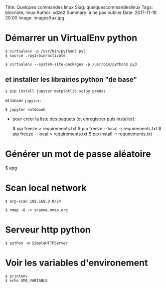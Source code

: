 Title: Quelques commandes linux
Slug: quelquescommandeslinux
Tags: blocnote, linux
Author: xdze2
Summary: à ne pas oublier
Date: 2017-11-18 20:00
Image: images/tux.jpg

# Démarrer un VirtualEnv python

    $ virtualenv -p /usr/bin/python3 py3
    $ source ./py3/bin/activate

    $ virtualenv --system-site-packages -p /usr/bin/python3 py3 
        
## et installer les librairies python "de base"

    $ pip install jupyter matplotlib scipy pandas
        
et lancer `jupyter`:

    $ jupyter notebook
        
* pour créer la liste des paquets (et enregistrer puis installer):

    $ pip freeze  > requirements.txt
    $ pip freeze --local -r requirements.txt
    $ pip freeze --local > requirements.txt
    $ pip install -r requirements.txt
    
    
# Générer un mot de passe aléatoire

   $ apg
       
# Scan local network

    $ arp-scan 192.168.0.0/24

    $ nmap -O -v scanme.nmap.org
        
# Serveur http python

    $ python -m SimpleHTTPServer
        
        
# Voir les variables d'environement

    $ printenv
    $ echo $MA_VARIABLE


